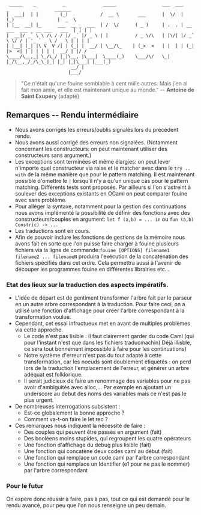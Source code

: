 ```
 _____    _          _              _____                 ___  ___           _                 ______
|  ___|  | |        (_)            /  __ \       ___      |  \/  |          (_)                |  _  \
| |__  __| |_      ___  __ _  ___  | /  \/      ( _ )     | .  . | __ ___  ___ _ __ ___   ___  | | | |
|  __|/ _` \ \ /\ / / |/ _` |/ _ \ | |          / _ \/\   | |\/| |/ _` \ \/ / | '_ ` _ \ / _ \ | | | |
| |__| (_| |\ V  V /| | (_| |  __/ | \__/\_    | (_>  <   | |  | | (_| |>  <| | | | | | |  __/ | |/ /
\____/\__,_| \_/\_/ |_|\__, |\___|  \____(_)    \___/\/   \_|  |_/\__,_/_/\_\_|_| |_| |_|\___| |___(_)
                        __/ |
                       |___/
```

> "Ce n'était qu'une fouine semblable à cent mille autres. Mais j'en ai fait mon amie, et elle est maintenant unique au monde." -- __Antoine de Saint Exupéry__ (adapté)

## Remarques -- Rendu intermédiaire

- Nous avons corrigés les erreurs/oublis signalés lors du précédent rendu.
- Nous avons aussi corrigé des erreurs non signalées. (Notamment concernant les constructeurs: on peut maintenant utiliser des constructeurs sans argument.)
- Les exceptions sont terminées et même élargies: on peut lever n'importe quel constructeur via raise et le matcher avec dans le `try .. with` de la même manière que pour le pattern matching. Il est maintenant possible d'omettre le `|` lorsqu'il n'y a qu'un unique cas pour le pattern matching. Différents tests sont proposés. Par ailleurs si l'on s'astreint à soulever des exceptions existants en OCaml on peut comparer fouine avec sans problème.
- Pour alléger la syntaxe, notamment pour la gestion des continuations nous avons implémenté la possibilité de définir des fonctions avec des constructeurs/couples en argument: `let f (a,b) = ... in` ou `fun (a,b) Constr(c) -> ...`
- Les traductions sont en cours.
- Afin de pouvoir inclure les fonctions de gestions de la mémoire nous avons fait en sorte que l'on puisse faire charger à fouine plusieurs fichiers via la ligne de commande:`fouine [OPTIONS] filename1 filename2 ... filenameN` produira l'exécution de la concaténation des fichiers spécifiés dans cet ordre. Cela permettra aussi à l'avenir de découper les programmes fouine en différentes librairies etc...

### Etat des lieux sur la traduction des aspects impératifs.

- L'idée de départ est de gentiment transformer l'arbre fait  par le parseur en un autre arbre correspondant à la traduction. Pour faire ceci, on a utilisé une fonction d'affichage pour créer l'arbre correspondant à la transformation voulue.
- Cependant, cet essai infructueux met en avant de multiples problèmes via cette approche.
	* Le code n'est pas lisible : il faut clairement garder du code Caml (qui pour l'instant n'est que dans les fichiers traducmachin) Déjà illisble, ce sera tout bonnement impossible à faire pour les continuations)
	* Notre système d'erreur n'est pas du tout adapté à cette transformation, car les noeuds sont doublement étiquetés : on perd lors de la traduction l'emplacement de l'erreur, et générer un arbre adéquat est folklorique.
	* Il serait judicieux de faire un renommage des variables pour ne pas avoir d'ambiguités avec alloc,... Par exemple en ajoutant un underscore au debut des noms des variables mais ce n'est pas le plus urgent.
- De nombreuses interrogations subsistent :
	* Est-ce globalement la bonne approche ?
	* Comment va-t-on faire le let rec ?
- Ces remarques nous indiquent la nécessité de faire :
	* Des couples qui peuvent être passés en argument (fait)
	* Des booléens moins stupides, qui regroupent les quatre opérateurs
	* Une fonction d'affichage du debug plus lisible (fait)
	* Une fonction qui concatène deux codes caml au début (fait)
	* Une fonction qui remplace un code caml par l'arbre correspondant
	* Une fonction qui remplace un Identifier (e1 pour ne pas le nommer) par l'arbre correspondant


### Pour le futur

On espère donc réussir à faire, pas à pas, tout ce qui est demandé pour le rendu avancé, pour peu que l'on nous renseigne un peu demain.
